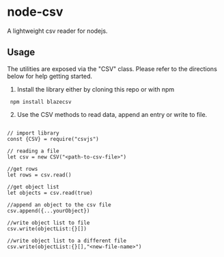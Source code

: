 # node-csv
A lightweight csv reader for nodejs.


## Usage
The utilities are exposed via the "CSV" class. Please refer to the directions below for help getting started. 

1. Install the library either by cloning this repo or with npm
```
 npm install blazecsv
```

2. Use the CSV methods to read data, append an entry or write to file.

```

// import library
const {CSV} = require("csvjs")

// reading a file
let csv = new CSV("<path-to-csv-file>")

//get rows
let rows = csv.read()

//get object list
let objects = csv.read(true)

//append an object to the csv file
csv.append({...yourObject})

//write object list to file
csv.write(objectList:{}[])

//write object list to a different file
csv.write(objectList:{}[],"<new-file-name>")
```


